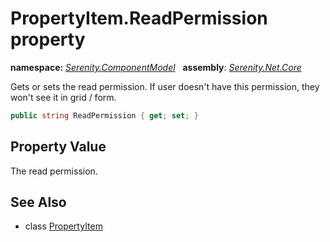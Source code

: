 # PropertyItem.ReadPermission property
**namespace:** *[Serenity.ComponentModel](../../README.md#serenity.componentmodel-namespace)*   **assembly**: *[Serenity.Net.Core](../../README.md)*

Gets or sets the read permission. If user doesn't have this permission, they won't see it in grid / form.

```csharp
public string ReadPermission { get; set; }
```

## Property Value

The read permission.

## See Also

* class [PropertyItem](../PropertyItem.md)